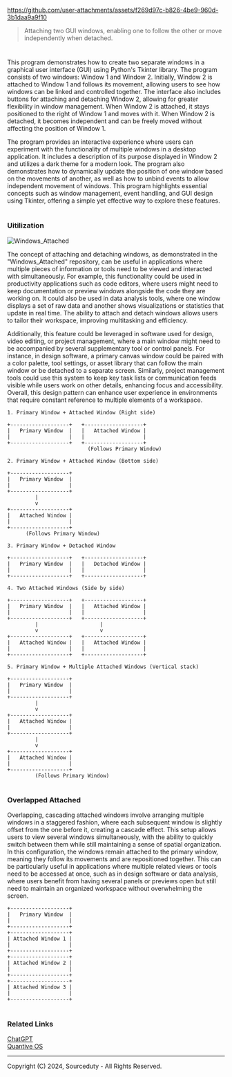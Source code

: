 https://github.com/user-attachments/assets/f269d97c-b826-4be9-960d-3b1daa9a9f10

> Attaching two GUI windows, enabling one to follow the other or move independently when detached.
#

This program demonstrates how to create two separate windows in a graphical user interface (GUI) using Python's Tkinter library. The program consists of two windows: Window 1 and Window 2. Initially, Window 2 is attached to Window 1 and follows its movement, allowing users to see how windows can be linked and controlled together. The interface also includes buttons for attaching and detaching Window 2, allowing for greater flexibility in window management. When Window 2 is attached, it stays positioned to the right of Window 1 and moves with it. When Window 2 is detached, it becomes independent and can be freely moved without affecting the position of Window 1.

The program provides an interactive experience where users can experiment with the functionality of multiple windows in a desktop application. It includes a description of its purpose displayed in Window 2 and utilizes a dark theme for a modern look. The program also demonstrates how to dynamically update the position of one window based on the movements of another, as well as how to unbind events to allow independent movement of windows. This program highlights essential concepts such as window management, event handling, and GUI design using Tkinter, offering a simple yet effective way to explore these features.

#
### Uitilization

![Windows_Attached](https://github.com/user-attachments/assets/1620f6d3-090b-4d63-bd2e-056455fc8e26)

The concept of attaching and detaching windows, as demonstrated in the "Windows_Attached" repository, can be useful in applications where multiple pieces of information or tools need to be viewed and interacted with simultaneously. For example, this functionality could be used in productivity applications such as code editors, where users might need to keep documentation or preview windows alongside the code they are working on. It could also be used in data analysis tools, where one window displays a set of raw data and another shows visualizations or statistics that update in real time. The ability to attach and detach windows allows users to tailor their workspace, improving multitasking and efficiency.

Additionally, this feature could be leveraged in software used for design, video editing, or project management, where a main window might need to be accompanied by several supplementary tool or control panels. For instance, in design software, a primary canvas window could be paired with a color palette, tool settings, or asset library that can follow the main window or be detached to a separate screen. Similarly, project management tools could use this system to keep key task lists or communication feeds visible while users work on other details, enhancing focus and accessibility. Overall, this design pattern can enhance user experience in environments that require constant reference to multiple elements of a workspace.

```
1. Primary Window + Attached Window (Right side)

+-------------------+   +-------------------+
|   Primary Window  |   |   Attached Window |
|                   |   |                   |
+-------------------+   +-------------------+
                          (Follows Primary Window)

2. Primary Window + Attached Window (Bottom side)

+-------------------+
|   Primary Window  |
|                   |
+-------------------+
         |
         v
+-------------------+
|   Attached Window |
|                   |
+-------------------+
      (Follows Primary Window)

3. Primary Window + Detached Window

+-------------------+   +-------------------+
|   Primary Window  |   |   Detached Window |
|                   |   |                   |
+-------------------+   +-------------------+

4. Two Attached Windows (Side by side)

+-------------------+   +-------------------+
|   Primary Window  |   |   Attached Window |
|                   |   |                   |
+-------------------+   +-------------------+
         |                    |
         v                    v
+-------------------+   +-------------------+
|   Attached Window |   |   Attached Window |
|                   |   |                   |
+-------------------+   +-------------------+

5. Primary Window + Multiple Attached Windows (Vertical stack)

+-------------------+
|   Primary Window  |
|                   |
+-------------------+
         |
         v
+-------------------+
|   Attached Window |
|                   |
+-------------------+
         |
         v
+-------------------+
|   Attached Window |
|                   |
+-------------------+
         (Follows Primary Window)
```

#
### Overlapped Attached

Overlapping, cascading attached windows involve arranging multiple windows in a staggered fashion, where each subsequent window is slightly offset from the one before it, creating a cascade effect. This setup allows users to view several windows simultaneously, with the ability to quickly switch between them while still maintaining a sense of spatial organization. In this configuration, the windows remain attached to the primary window, meaning they follow its movements and are repositioned together. This can be particularly useful in applications where multiple related views or tools need to be accessed at once, such as in design software or data analysis, where users benefit from having several panels or previews open but still need to maintain an organized workspace without overwhelming the screen.

```
+-------------------+
|   Primary Window  |
|                   |
+-------------------+
+-------------------+
| Attached Window 1 |
|                   |
+-------------------+
+-------------------+
| Attached Window 2 |
|                   |
+-------------------+
+-------------------+
| Attached Window 3 |
|                   |
+-------------------+
```

#
### Related Links

[ChatGPT](https://github.com/sourceduty/ChatGPT)
<br>
[Quantive OS](https://github.com/sourceduty/Quantive_OS)

***
Copyright (C) 2024, Sourceduty - All Rights Reserved.
